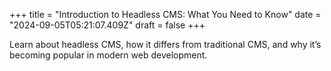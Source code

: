 +++
title = "Introduction to Headless CMS: What You Need to Know"
date = "2024-09-05T05:21:07.409Z"
draft = false
+++

Learn about headless CMS, how it differs from traditional CMS, and why it’s becoming popular in modern web development.
        